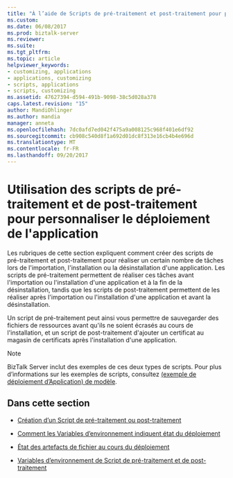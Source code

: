 ```yaml
---
title: "À l’aide de Scripts de pré-traitement et post-traitement pour personnaliser le déploiement d’Application | Documents Microsoft"
ms.custom: 
ms.date: 06/08/2017
ms.prod: biztalk-server
ms.reviewer: 
ms.suite: 
ms.tgt_pltfrm: 
ms.topic: article
helpviewer_keywords:
- customizing, applications
- applications, customizing
- scripts, applications
- scripts, customizing
ms.assetid: 47627394-d594-491b-9098-38c5d028a378
caps.latest.revision: "15"
author: MandiOhlinger
ms.author: mandia
manager: anneta
ms.openlocfilehash: 7dc0afd7ed042f475a9a008125c968f401e6df92
ms.sourcegitcommit: cb908c540d8f1a692d01dc8f313e16cb4b4e696d
ms.translationtype: MT
ms.contentlocale: fr-FR
ms.lasthandoff: 09/20/2017
---
```

# <a name="using-pre--and-post-processing-scripts-to-customize-application-deployment"></a>Utilisation des scripts de pré-traitement et de post-traitement pour personnaliser le déploiement de l'application
Les rubriques de cette section expliquent comment créer des scripts de pré-traitement et post-traitement pour réaliser un certain nombre de tâches lors de l'importation, l'installation ou la désinstallation d'une application. Les scripts de pré-traitement permettent de réaliser ces tâches avant l'importation ou l'installation d'une application et à la fin de la désinstallation, tandis que les scripts de post-traitement permettent de les réaliser après l'importation ou l'installation d'une application et avant la désinstallation.  
  
 Un script de pré-traitement peut ainsi vous permettre de sauvegarder des fichiers de ressources avant qu'ils ne soient écrasés au cours de l'installation, et un script de post-traitement d'ajouter un certificat au magasin de certificats après l'installation d'une application.  
  
> [!NOTE]
>  BizTalk Server inclut des exemples de ces deux types de scripts. Pour plus d’informations sur les exemples de scripts, consultez [(exemple de déploiement d’Application) de modèle](../core/template-application-deployment-sample.md).  
  
## <a name="in-this-section"></a>Dans cette section  
  
-   [Création d’un Script de pré-traitement ou post-traitement](../core/creating-a-pre-or-post-processing-script.md)  
  
-   [Comment les Variables d’environnement indiquent état du déploiement](../core/how-environment-variables-indicate-deployment-state.md)  
  
-   [État des artefacts de fichier au cours du déploiement](../core/status-of-file-artifacts-during-deployment.md)  
  
-   [Variables d’environnement de Script de pré-traitement et de post-traitement](../core/pre-and-post-processing-script-environment-variables.md)